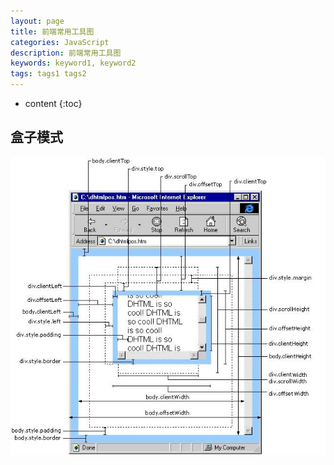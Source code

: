 ```yaml
---
layout: page
title: 前端常用工具图
categories: JavaScript
description: 前端常用工具图
keywords: keyword1, keyword2
tags: tags1 tags2
---
```

* content
{:toc}

## 盒子模式
![116165-20160630110328843-2101737128](media/116165-20160630110328843-2101737128.png)



